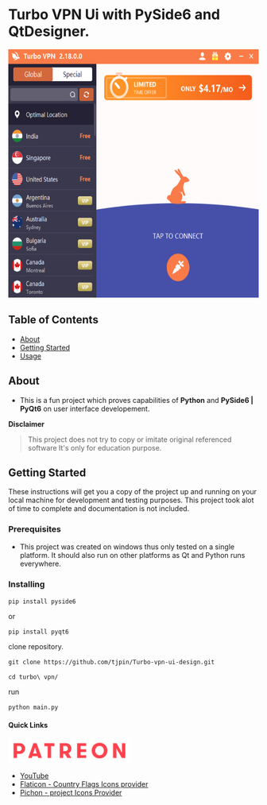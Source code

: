 # Turbo VPN Ui with PySide6 and QtDesigner.
<img src="assets/turbo.png" width=auto height=500px alt="Turbo Vpn ui Clone">

## Table of Contents

- [About](#about)
- [Getting Started](#getting_started)
- [Usage](#usage)

## About <a name = "about"></a>

- This is a fun project which proves capabilities of **Python** and **PySide6 | PyQt6** on user interface developement.

**Disclaimer**
> This project does not try to copy or imitate original referenced software
> It's only for education purpose. 

## Getting Started <a name = "getting_started"></a>

These instructions will get you a copy of the project up and running on your local machine for development and testing purposes.
This project took alot of time to complete and documentation is not included.

### Prerequisites
* This project was created on windows thus only tested on a single platform. It should also run on other platforms as Qt and Python runs everywhere.


### Installing

```
pip install pyside6
```
or
```
pip install pyqt6
```

clone repository.
```
git clone https://github.com/tjpin/Turbo-vpn-ui-design.git
```

```
cd turbo\ vpn/
```

run
```
python main.py
```

#### Quick Links
<p align="left">
  <a href='https://www.patreon.com/chairmanstudios' target="_blank"><img src="assets/patreon.png" width=auto height=50 title="Patreon💖💖💖✔"></a>
</p>

- [YouTube](https://www.youtube.com/channel/UCQdH3uO0rIg5ctg8PFb27Pg)
- [Flaticon - Country Flags Icons provider](https://www.flaticon.com/search)
- [Pichon - project Icons Provider](https://www.filehorse.com/download-icons8/)
